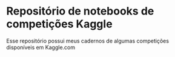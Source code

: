 # Repositório de notebooks de competições Kaggle

Esse repositório possui meus cadernos de algumas competições disponíveis em Kaggle.com
